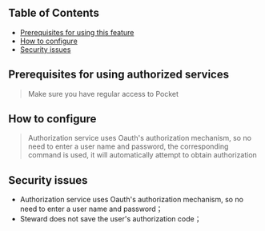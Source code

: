 
Table of Contents
---
- [Prerequisites for using this feature](prerequisites-for-using-authorized-services)
- [How to configure](how-to-configure)
- [Security issues](security-issues)

Prerequisites for using authorized services
---
> Make sure you have regular access to Pocket

How to configure
---
> Authorization service uses Oauth's authorization mechanism, so no need to enter a user name and password, the corresponding command is used, it will automatically attempt to obtain authorization

Security issues
---
- Authorization service uses Oauth's authorization mechanism, so no need to enter a user name and password；
- Steward does not save the user's authorization code；
